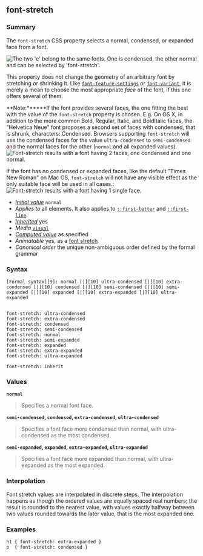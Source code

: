 ## font-stretch

### Summary

The `font-stretch` CSS property selects a normal, condensed, or expanded face from a font.

![The two 'e' belong to the same fonts. One is condensed, the other normal and can be selected by 'font-stretch'.](/files/4321/Character_in_same_font_but_one_condensed.png)

This property does not change the geometry of an arbitrary font by stretching or shrinking it. Like [`font-feature-settings`][0] or [`font-variant`][1], it is merely a mean to choose the most appropriate _face_ of the font, if this one offers several of them.

**Note:******If the font provides several faces, the one fitting the best with the value of the `font-stretch` property is chosen. E.g. On OS X, in addition to the more common Bold, Regular, Italic, and BoldItalic faces, the "Helvetica Neue" font proposes a second set of faces with condensed, that is shrunk, characters: Condensed. Browsers supporting `font-stretch` will use the condensed faces for the value `ultra-condensed` to `semi-condensed` and the normal faces for the other (`normal` and all expanded values).
![Font-stretch results with a font having 2 faces, one condensed and one normal.](/files/4317/Font_stretch_with_2_faces.png)

If the font has no condensed or expanded faces, like the default "Times New Roman" on Mac OS, `font-stretch` will not have any visible effect as the only suitable face will be used in all cases.:  
![Font-stretch results with a font having 1 single face.](/files/4319/Font_stretch_with_1_face.png)

* _[Initial value][2]_ `normal` 
* _Applies to_ all elements. It also applies to [`::first-letter`][3] and [`::first-line`][4]. 
* _[Inherited][5]_ yes 
* _Media_ [`visual`][6] 
* _[Computed value][7]_ as specified 
* _Animatable_ yes, as a [font stretch][8] 
* _Canonical order_ the unique non-ambiguous order defined by the formal grammar

### Syntax

    [Formal syntax][9]: normal [|][10] ultra-condensed [|][10] extra-condensed [|][10] condensed [|][10] semi-condensed [|][10] semi-expanded [|][10] expanded [|][10] extra-expanded [|][10] ultra-expanded
    

    font-stretch: ultra-condensed
    font-stretch: extra-condensed
    font-stretch: condensed
    font-stretch: semi-condensed
    font-stretch: normal
    font-stretch: semi-expanded
    font-stretch: expanded
    font-stretch: extra-expanded
    font-stretch: ultra-expanded
    
    font-stretch: inherit
    

### Values

**`normal`**

> Specifies a normal font face.

**`semi-condensed`, `condensed`, `extra-condensed`, `ultra-condensed`**

> Specifies a font face more condensed than normal, with ultra-condensed as the most condensed.

**`semi-expanded`, `expanded`, `extra-expanded`, `ultra-expanded`**

> Specifies a font face more expanded than normal, with ultra-expanded as the most expanded.

### Interpolation

Font stretch values are interpolated in discrete steps. The interpolation happens as though the ordered values are equally spaced real numbers; the result is rounded to the nearest value, with values exactly halfway between two values rounded towards the later value, that is the most expanded one.

### Examples

    h1 { font-stretch: extra-expanded }
    p  { font-stretch: condensed }
    



[0]: https://developer.mozilla.org/en/docs/Web/CSS/font-feature-settings "The font-feature-settings CSS property allows control over advanced typographic features in OpenType fonts."
[1]: https://developer.mozilla.org/en/docs/Web/CSS/font-variant "The font-variant CSS property selects a normal, or small-caps face from a font family. Setting the CSS Level 2 (Revision 1) values of the  font-variant property, that is normal or small-caps, is also possible by using the font shorthand."
[2]: https://developer.mozilla.org/en/docs/CSS/initial_value
[3]: https://developer.mozilla.org/en/docs/Web/CSS/::first-letter "The ::first-letter CSS pseudo-element selects the first letter of the first line of a block, if it is not preceded by any other content (such as images or inline tables) on its line."
[4]: https://developer.mozilla.org/en/docs/Web/CSS/::first-line "The ::first-line CSS pseudo-element applies styles only to the first line of an element. The amount of the text on the first line depends of numerous factors, like the width of the elements or of the document, but also of the font size of the text. As all pseudo-elements, the selectors containing ::first-line does not match any real HTML element."
[5]: https://developer.mozilla.org/en/docs/CSS/inheritance
[6]: https://developer.mozilla.org/en/docs/CSS/@media#Media_groups
[7]: https://developer.mozilla.org/en/docs/CSS/computed_value
[8]: https://developer.mozilla.org/en/docs/CSS/font-stretch#Interpolation "Font stretch values are interpolated in discrete steps. The interpolation happens as though the ordered values are equally spaced real numbers; the result is rounded to the nearest value, with values exactly halfway between two values rounded towards the later value, that is the most expanded one."
[9]: https://developer.mozilla.org/en/docs/CSS/Value_definition_syntax "CSS/Value_definition_syntax"
[10]: https://developer.mozilla.org/en/docs/CSS/Value_definition_syntax#Single_bar "Single bar: the two entities are optional, but exactly one must be present."